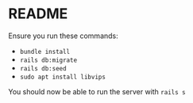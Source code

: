 # README

Ensure you run these commands:
- `bundle install`
- `rails db:migrate`
- `rails db:seed`
- `sudo apt install libvips`

You should now be able to run the server with `rails s`